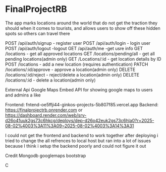   # FinalProjectRB
  
The app marks locations around the world that do not get the traction they should when it comes to tourists, and allows users to show off these hidden spots so others can travel there
  
POST /api/auth/signup - register user
POST /api/auth/login - login user
POST /api/auth/logout -logout
GET /api/auth/me -get usre info
GET /locations - get all approved locations
GET /locations/pending/all - get all pending locations(admin only)
GET /Locations/:id - get location details by ID
POST /locations - add a new location (requires authentication)
PATCH /locations/:id/approve - approve a location(admin only)
DELETE /locations/:id/reject - reject/delete a location(admin only)
DELETE /locations/:id - delete a location(admin only)

External Api
Google Maps Embed API for showing google maps to users and admins a like



Frontend: fntend-oe5ffji44-ginkos-projects-5b807f85.vercel.app
Backend: https://finalprojectrb.onrender.com or https://dashboard.render.com/web/srv-d26o41uuk2gs73c6hkcg/deploys/dep-d26o42euk2gs73c6hla0?r=2025-08-02%4003%3A11%3A09~2025-08-02%4003%3A14%3A31

I could not get the frontend and backend to work together  after deploying i tried to change the all refrences to local host but ran into a lot of issues because I think i setup the backend poorly and could not figure it out 

Credit
Mongodb
googlemaps
bootstrap 

C
